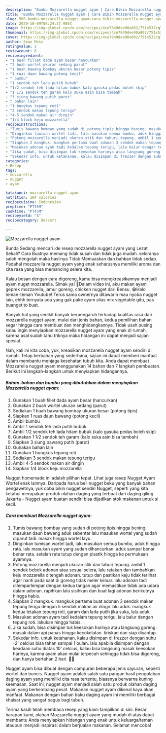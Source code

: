```yaml
---
description: "Bumbu Mozzarella nugget ayam | Cara Bikin Mozzarella nugget ayam Yang Enak Banget"
title: "Bumbu Mozzarella nugget ayam | Cara Bikin Mozzarella nugget ayam Yang Enak Banget"
slug: 500-bumbu-mozzarella-nugget-ayam-cara-bikin-mozzarella-nugget-ayam-yang-enak-banget
date: 2020-10-09T06:24:27.905Z
image: https://img-global.cpcdn.com/recipes/4ce7849dee90a802/751x532cq70/mozzarella-nugget-ayam-foto-resep-utama.jpg
thumbnail: https://img-global.cpcdn.com/recipes/4ce7849dee90a802/751x532cq70/mozzarella-nugget-ayam-foto-resep-utama.jpg
cover: https://img-global.cpcdn.com/recipes/4ce7849dee90a802/751x532cq70/mozzarella-nugget-ayam-foto-resep-utama.jpg
author: Sean Moss
ratingvalue: 3
reviewcount: 8
recipeingredient:
- "1 buah fillet dada ayam besar hancurkan"
- "2 buah wortel ukuran sedang parut"
- "1 buah bawang bombay ukuran besar potong tipis"
- "1 ruas daun bawang potong kecil"
- " bumbu"
- "1 sendok teh lada putih bubuk"
- "1/2 sendok teh lada hitam bubuk kalo gasuka pedas boleh skip"
- "1 1/2 sendok teh garam kalo suka asin bisa tambah"
- "3 siung bawang putih parut"
- " bahan lain"
- "1 bungkus tepung roti"
- "3 sendok makan tepung terigu"
- "4-5 sendok makan air dingin"
- "1/4 block keju mozzarella"
recipeinstructions:
- "Tumis bawang bombay yang sudah di potong tipis hingga bening. masukan daun bawang aduk sebentar lalu masukan wortel yang sudah diparut tadi. masak hingga wortel layu."
- "Dinginkan tumisan wortel tadi, lalu masukan semua bumbu, aduk hingga rata. lalu masukan ayam yang sudah dihancurkan. aduk sampai benar benar rata. setelah rata tutup dengan plastik hingga ke permukaan ayamnya."
- "Potong mozzarella menjadi ukuran stik dan taburi tepung. ambil 1 sendok bebek adonan atau sesuai selera, lalu ratakan dan tambahkan keju mozzarella ditengah adonan. tutup dan pastikan keju tidak terlihat agar nanti pada saat di goreng tidak meler keluar. lalu adonan tadi dilemparlempar dengan kedua tangan agar memastikan tidak ada udara dalam adonan. rapihkan lalu sisihkan dan buat lagi adonan berikutnya hingga habis."
- "Siapkan 2 mangkuk. mangkuk pertama buat adonan 3 sendok makan tepung terigu dengan 5 sendok makan air dingn lalu aduk. mangkuk kedua letakan tepung roti, garam dan lada putih jika suka, lalu aduk."
- "Masukan adonan ayam tadi kedalam tepung terigu, lalu balur dengan tepung roti. lakukan hingga habis."
- "Jika sudah, bisa disimpan tuk keesokan harinya atau langsung goreng. masak dalam api panas hingga kecokelatan. tiriskan dan siap disantap."
- "Sekedar info. untuk ketahanan, kalau disimpan di frezzer dengan suhu -2&#39; celcius bisa tahan sampai 1 bulan. lalu apabila disimpan dengan keadaan suhu diatas 10&#39; celcius, kalau bisa langsung masak keesokan harinya, karena ayam akan mulai terpecah sehingga tidak bisa digoreng, dan hanya bertahan 2 hari. 👌🏾"
categories:
- Resep
tags:
- mozzarella
- nugget
- ayam

katakunci: mozzarella nugget ayam 
nutrition: 104 calories
recipecuisine: Indonesian
preptime: "PT15M"
cooktime: "PT43M"
recipeyield: "4"
recipecategory: Dessert

---
```



![Mozzarella nugget ayam](https://img-global.cpcdn.com/recipes/4ce7849dee90a802/751x532cq70/mozzarella-nugget-ayam-foto-resep-utama.jpg)

Bunda Sedang mencari ide resep mozzarella nugget ayam yang Lezat Sekali? Cara Buatnya memang tidak susah dan tidak juga mudah. sekiranya salah mengolah maka hasilnya Tidak Memuaskan dan bahkan tidak sedap. Padahal mozzarella nugget ayam yang enak seharusnya memiliki aroma dan cita rasa yang bisa memancing selera kita.

Kalau bosan dengan cara digoreng, kamu bisa mengkreasikannya menjadi ayam nuget mozzarella. Simak ya! 🍗Dalam video ini, aku makan ayam geprek mozzarella, jamur goreng, chicken nugget dari Bensu. 😁Halo teman-teman Youtube! Terus sama ownernya ditawarin mau nyoba nugget lain, ehhh ternyata ada yang gak pake ayam alias mix vegetable gitu, pas buanget to buat.

Banyak hal yang sedikit banyak berpengaruh terhadap kualitas rasa dari mozzarella nugget ayam, mulai dari jenis bahan, kedua pemilihan bahan segar hingga cara membuat dan menghidangkannya. Tidak usah pusing kalau ingin menyiapkan mozzarella nugget ayam yang enak di rumah, karena asal sudah tahu triknya maka hidangan ini dapat menjadi sajian spesial.


Nah, kali ini kita coba, yuk, kreasikan mozzarella nugget ayam sendiri di rumah. Tetap berbahan yang sederhana, sajian ini dapat memberi manfaat dalam membantu menjaga kesehatan tubuh kita. Anda dapat membuat Mozzarella nugget ayam menggunakan 14 bahan dan 7 langkah pembuatan. Berikut ini langkah-langkah untuk menyiapkan hidangannya.

<!--inarticleads1-->

##### Bahan-bahan dan bumbu yang dibutuhkan dalam menyiapkan Mozzarella nugget ayam:

1. Gunakan 1 buah fillet dada ayam besar (hancurkan)
1. Gunakan 2 buah wortel ukuran sedang (parut)
1. Sediakan 1 buah bawang bombay ukuran besar (potong tipis)
1. Siapkan 1 ruas daun bawang (potong kecil)
1. Ambil  bumbu
1. Ambil 1 sendok teh lada putih bubuk
1. Ambil 1/2 sendok teh lada hitam bubuk (kalo gasuka pedas boleh skip)
1. Gunakan 1 1/2 sendok teh garam (kalo suka asin bisa tambah)
1. Siapkan 3 siung bawang putih (parut)
1. Gunakan  bahan lain
1. Gunakan 1 bungkus tepung roti
1. Sediakan 3 sendok makan tepung terigu
1. Ambil 4-5 sendok makan air dingin
1. Siapkan 1/4 block keju mozzarella


Nugget homemade ini adalah pilihan tepat. Lihat juga resep Nugget Ayam Wortel enak lainnya. Daripada harus beli nugget beku yang banyak bahan pengawetnya, yuk coba bikin nugget sendiri Nugget, seperti yang kita ketahui merupakan produk olahan daging yang terbuat dari daging giling. Jakarta - Nugget ayam buatan sendiri bisa dijadikan stok makanan untuk si kecil. 

<!--inarticleads2-->

##### Cara membuat Mozzarella nugget ayam:

1. Tumis bawang bombay yang sudah di potong tipis hingga bening. masukan daun bawang aduk sebentar lalu masukan wortel yang sudah diparut tadi. masak hingga wortel layu.
1. Dinginkan tumisan wortel tadi, lalu masukan semua bumbu, aduk hingga rata. lalu masukan ayam yang sudah dihancurkan. aduk sampai benar benar rata. setelah rata tutup dengan plastik hingga ke permukaan ayamnya.
1. Potong mozzarella menjadi ukuran stik dan taburi tepung. ambil 1 sendok bebek adonan atau sesuai selera, lalu ratakan dan tambahkan keju mozzarella ditengah adonan. tutup dan pastikan keju tidak terlihat agar nanti pada saat di goreng tidak meler keluar. lalu adonan tadi dilemparlempar dengan kedua tangan agar memastikan tidak ada udara dalam adonan. rapihkan lalu sisihkan dan buat lagi adonan berikutnya hingga habis.
1. Siapkan 2 mangkuk. mangkuk pertama buat adonan 3 sendok makan tepung terigu dengan 5 sendok makan air dingn lalu aduk. mangkuk kedua letakan tepung roti, garam dan lada putih jika suka, lalu aduk.
1. Masukan adonan ayam tadi kedalam tepung terigu, lalu balur dengan tepung roti. lakukan hingga habis.
1. Jika sudah, bisa disimpan tuk keesokan harinya atau langsung goreng. masak dalam api panas hingga kecokelatan. tiriskan dan siap disantap.
1. Sekedar info. untuk ketahanan, kalau disimpan di frezzer dengan suhu -2&#39; celcius bisa tahan sampai 1 bulan. lalu apabila disimpan dengan keadaan suhu diatas 10&#39; celcius, kalau bisa langsung masak keesokan harinya, karena ayam akan mulai terpecah sehingga tidak bisa digoreng, dan hanya bertahan 2 hari. 👌🏾


Nugget ayam bisa dibuat dengan campuran beberapa jenis sayuran, seperti wortel dan buncis. Nugget ayam adalah salah satu pangan hasil pengolahan daging ayam yang memiliki cita rasa tertentu, biasanya berwarna kuning keemasan. Saat ini, nugget ayam menjadi salah satu produk olahan daging ayam yang berkembang pesat. Makanan nugget ayam dikenal kaya akan manfaat. Makanan dengan bahan baku daging ayam ini memiliki berbagai khaisat yang sangat bagus bagi tubuh. 

Terima kasih telah membaca resep yang kami tampilkan di sini. Besar harapan kami, olahan Mozzarella nugget ayam yang mudah di atas dapat membantu Anda menyiapkan hidangan yang enak untuk keluarga/teman ataupun menjadi inspirasi dalam berjualan makanan. Selamat mencoba!
